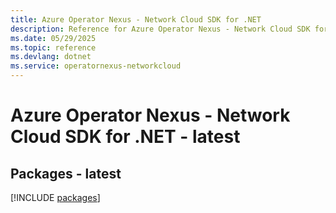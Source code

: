 ```yaml
---
title: Azure Operator Nexus - Network Cloud SDK for .NET
description: Reference for Azure Operator Nexus - Network Cloud SDK for .NET
ms.date: 05/29/2025
ms.topic: reference
ms.devlang: dotnet
ms.service: operatornexus-networkcloud
---
```

# Azure Operator Nexus - Network Cloud SDK for .NET - latest
## Packages - latest
[!INCLUDE [packages](operator-nexus---network-cloud-index.md)]